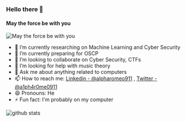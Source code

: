 ### Hello there 👋

#### May the force be with you

<img src="https://thumbs.gfycat.com/AfraidSlipperyAmethystgemclam-size_restricted.gif" alt="May the force be with you">

- 🔭 I’m currently researching on Machine Learning and Cyber Security
- 🌱 I’m currently preparing for OSCP
- 👯 I’m looking to collaborate on Cyber Security, CTFs
- 🤔 I’m looking for help with music theory
- 💬 Ask me about  anything related to computers
- 📫 How to reach me: [Linkedin - @alpharomeo911](https://www.linkedin.com/in/alpharomeo911/) , [Twitter - @a1ph4r0me0911](https://twitter.com/a1ph4r0me0911)
- 😄 Pronouns: He
- ⚡ Fun fact: I'm probably on my computer

<img src="https://github-readme-stats.vercel.app/api?username=alpharomeo911&&show_icons=true&title_color=ffffff&icon_color=bb2acf&text_color=daf7dc&bg_color=151515" alt="github stats">
